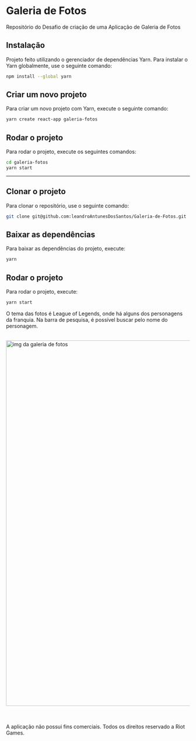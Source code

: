 # Galeria de Fotos

Repositório do Desafio de criação de uma Aplicação de Galeria de Fotos 

## Instalação

Projeto feito utilizando o gerenciador de dependências Yarn. Para instalar o Yarn globalmente, use o seguinte comando:

```bash
npm install --global yarn
```


## Criar um novo projeto

Para criar um novo projeto com Yarn, execute o seguinte comando:

```bash
yarn create react-app galeria-fotos
```

## Rodar o projeto

Para rodar o projeto, execute os seguintes comandos:

```bash
cd galeria-fotos
yarn start
```

------------

## Clonar o projeto

Para clonar o repositório, use o seguinte comando:

```bash
git clone git@github.com:leandroAntunesDosSantos/Galeria-de-Fotos.git
```

## Baixar as dependências

Para baixar as dependências do projeto, execute:

```bash
yarn
```

## Rodar o projeto

Para rodar o projeto, execute:

```bash
yarn start
```

O tema das fotos é League of Legends, onde há alguns dos personagens da franquia. Na barra de pesquisa, é possível buscar pelo nome do personagem.

<br/>

<img alt="img da galeria de fotos" src="https://github.com/user-attachments/assets/e518f14c-58ef-456f-a1b6-3cba497b76a1" width=1000px/>

<br/>
<br/>
<br/>

A aplicação não possui fins comerciais. Todos os direitos reservado a Riot Games.
